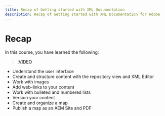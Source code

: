 ```yaml
---
title: Recap of Getting started with XML Documentation
description: Recap of Getting started with XML Documentation for Adobe Experience Manager
---
```


# Recap

In this course, you have learned the following:

>[!VIDEO](https://video.tv.adobe.com/v/336660?quality=12&learn=on)

- Understand the user interface
- Create and structure content with the repository view and XML Editor
- Work with images
- Add web-links to your content
- Work with bulleted and numbered lists
- Version your content
- Create and organize a map
- Publish a map as an AEM Site and PDF
